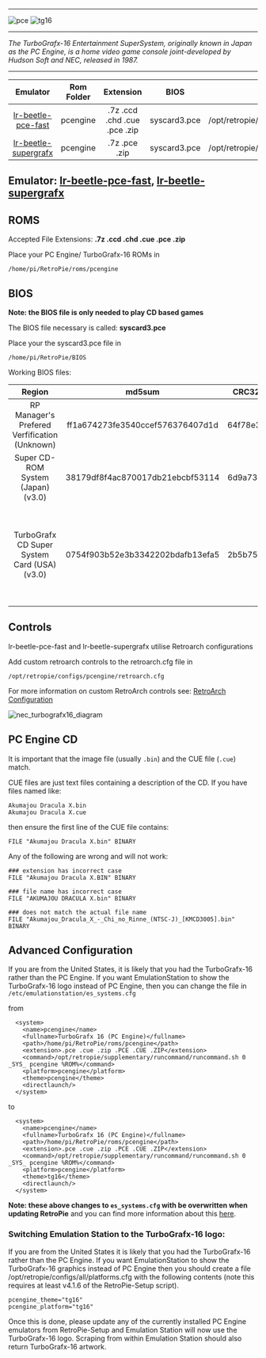 ***
![pce](https://cloud.githubusercontent.com/assets/10035308/12213634/206dcb84-b639-11e5-8111-e0dfe0890107.png)
![tg16](https://cloud.githubusercontent.com/assets/10035308/12213633/206e0090-b639-11e5-9c39-3fada1f9b4f4.png)
***
_The TurboGrafx-16 Entertainment SuperSystem, originally known in Japan as the PC Engine, is a home video game console joint-developed by Hudson Soft and NEC, released in 1987._
***

| Emulator | Rom Folder | Extension | BIOS |  Controller Config |
| :---: | :---: | :---: | :---: | :---: |
| [lr-beetle-pce-fast](https://github.com/libretro/beetle-pce-fast-libretro) | pcengine  | .7z .ccd .chd .cue .pce .zip | syscard3.pce | /opt/retropie/configs/pcengine/retroarch.cfg |
| [lr-beetle-supergrafx](https://github.com/libretro/beetle-supergrafx-libretro) | pcengine  | .7z .pce .zip | syscard3.pce | /opt/retropie/configs/pcengine/retroarch.cfg |

## Emulator: [lr-beetle-pce-fast](https://github.com/libretro/beetle-pce-fast-libretro), [lr-beetle-supergrafx](https://github.com/libretro/beetle-supergrafx-libretro)

## ROMS

Accepted File Extensions: **.7z .ccd .chd .cue .pce .zip**

Place your PC Engine/ TurboGrafx-16 ROMs in
```
/home/pi/RetroPie/roms/pcengine
```

## BIOS

**Note: the BIOS file is only needed to play CD based games**

The BIOS file necessary is called: **syscard3.pce** 

Place your the syscard3.pce file in

```
/home/pi/RetroPie/BIOS
```

Working BIOS files:

| Region | md5sum | CRC32 | Comment |
| :--: | :--: | :--: | :--: |
| RP Manager's Prefered Verfification (Unknown) | ff1a674273fe3540ccef576376407d1d | 64f78e3c | |
| Super CD-ROM System (Japan) (v3.0) | 38179df8f4ac870017db21ebcbf53114 | 6d9a73ef | |
| TurboGrafx CD Super System Card (USA) (v3.0) | 0754f903b52e3b3342202bdafb13efa5 | 2b5b75fe | Most games work but some like Mirai Shounen Conan and Sylphia will not. |

## Controls

lr-beetle-pce-fast and lr-beetle-supergrafx utilise Retroarch configurations

Add custom retroarch controls to the retroarch.cfg file in
```shell
/opt/retropie/configs/pcengine/retroarch.cfg
```
For more information on custom RetroArch controls see: [RetroArch Configuration](RetroArch-Configuration)

![nec_turbografx16_diagram](https://cloud.githubusercontent.com/assets/10035308/10822284/1bde9cc4-7e1c-11e5-9683-c29b5a5a49e8.png)

## PC Engine CD

It is important that the image file (usually `.bin`) and the CUE file (`.cue`) match.

CUE files are just text files containing a description of the CD. If you have files named like:

~~~
Akumajou Dracula X.bin
Akumajou Dracula X.cue
~~~

then ensure the first line of the CUE file contains:

~~~
FILE "Akumajou Dracula X.bin" BINARY
~~~

Any of the following are wrong and will not work:

~~~
### extension has incorrect case
FILE "Akumajou Dracula X.BIN" BINARY

### file name has incorrect case
FILE "AKUMAJOU DRACULA X.bin" BINARY

### does not match the actual file name
FILE "Akumajou_Dracula_X_-_Chi_no_Rinne_(NTSC-J)_[KMCD3005].bin" BINARY
~~~

## Advanced Configuration

If you are from the United States, it is likely that you had the TurboGrafx-16 rather than the PC Engine. If you want EmulationStation to show the TurboGrafx-16 logo instead of PC Engine, then you can change the file in `/etc/emulationstation/es_systems.cfg`

from 

```
  <system>
    <name>pcengine</name>
    <fullname>TurboGrafx 16 (PC Engine)</fullname>
    <path>/home/pi/RetroPie/roms/pcengine</path>
    <extension>.pce .cue .zip .PCE .CUE .ZIP</extension>
    <command>/opt/retropie/supplementary/runcommand/runcommand.sh 0 _SYS_ pcengine %ROM%</command>
    <platform>pcengine</platform>
    <theme>pcengine</theme>
    <directlaunch/>
  </system>
```

to

```
  <system>
    <name>pcengine</name>
    <fullname>TurboGrafx 16 (PC Engine)</fullname>
    <path>/home/pi/RetroPie/roms/pcengine</path>
    <extension>.pce .cue .zip .PCE .CUE .ZIP</extension>
    <command>/opt/retropie/supplementary/runcommand/runcommand.sh 0 _SYS_ pcengine %ROM%</command>
    <platform>pcengine</platform>
    <theme>tg16</theme>
    <directlaunch/>
  </system>
```
**Note: these above changes to `es_systems.cfg` with be overwritten when updating RetroPie** and you can find more information about this [here](EmulationStation#my-es_sytemscfg-is-being-overwritten-on-updates).

### Switching Emulation Station to the TurboGrafx-16 logo:

If you are from the United States it is likely that you had the TurboGrafx-16 rather than the PC Engine. If you want EmulationStation to show the TurboGrafx-16 graphics instead of PC Engine then you should create a file /opt/retropie/configs/all/platforms.cfg with the following contents (note this requires at least v4.1.6 of the RetroPie-Setup script).

```
pcengine_theme="tg16"
pcengine_platform="tg16"
```

Once this is done, please update any of the currently installed PC Engine emulators from RetroPie-Setup and Emulation Station will now use the TurboGrafx-16 logo. Scraping from within Emulation Station should also return TurboGrafx-16 artwork.